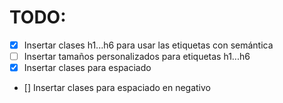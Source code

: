 # TODO:
- [x] Insertar clases h1...h6 para usar las etiquetas con semántica
- [ ] Insertar tamaños personalizados para etiquetas h1...h6
- [x] Insertar clases para espaciado
- [] Insertar clases para espaciado en negativo